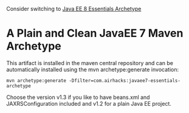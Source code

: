 Consider switching to [Java EE 8 Essentials Archetype](https://github.com/AdamBien/javaee8-essentials-archetype)

A Plain and Clean JavaEE 7 Maven Archetype
=====================

This artifact is installed in the maven central repository and can be automatically installed using the
mvn archetype:generate invocation:

`mvn archetype:generate -Dfilter=com.airhacks:javaee7-essentials-archetype`

Choose the version v1.3 if you like to have beans.xml and JAXRSConfiguration included and v1.2 for a plain Java EE project.
